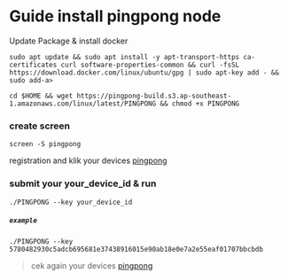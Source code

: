 # Guide install pingpong node

Update Package & install docker 

```
sudo apt update && sudo apt install -y apt-transport-https ca-certificates curl software-properties-common && curl -fsSL https://download.docker.com/linux/ubuntu/gpg | sudo apt-key add - && sudo add-a>
```


```
cd $HOME && wget https://pingpong-build.s3.ap-southeast-1.amazonaws.com/linux/latest/PINGPONG && chmod +x PINGPONG
```

### create screen

```
screen -S pingpong
```

registration and klik your devices [pingpong](https://harvester.pingpong.build/devices)


### submit your your_device_id & run

```
./PINGPONG --key your_device_id
```
##### `example`
```
./PINGPONG --key 5780482930c5adcb695681e37438916015e90ab18e0e7a2e55eaf01707bbcbdb
```


> cek again your devices [pingpong](https://harvester.pingpong.build/devices)


